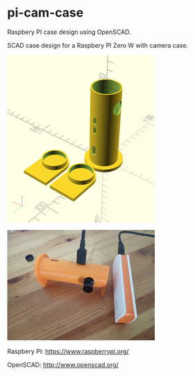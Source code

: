# pi-cam-case

Raspbery PI case design using OpenSCAD.

SCAD case design for a Raspbery PI Zero W with camera case.

![Design render](/src/pi-cam-case.jpg)

![Design printed](images/IMG_20190117_111420.jpg)

Raspbery PI: https://www.raspberrypi.org/

OpenSCAD: http://www.openscad.org/


